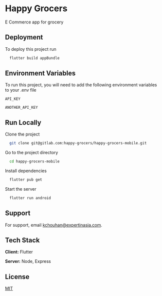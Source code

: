 # Happy Grocers

E Commerce app for grocery

## Deployment

To deploy this project run

```bash
  flutter build appBundle
```

## Environment Variables

To run this project, you will need to add the following environment variables to your .env file

`API_KEY`

`ANOTHER_API_KEY`

## Run Locally

Clone the project

```bash
  git clone git@gitlab.com:happy-grocers/happy-grocers-mobile.git
```

Go to the project directory

```bash
  cd happy-grocers-mobile
```

Install dependencies

```bash
  flutter pub get
```

Start the server

```bash
  flutter run android
```

## Support

For support, email kchouhan@expertinasia.com.

## Tech Stack

**Client:** Flutter

**Server:** Node, Express

## License

[MIT](https://choosealicense.com/licenses/mit/)
